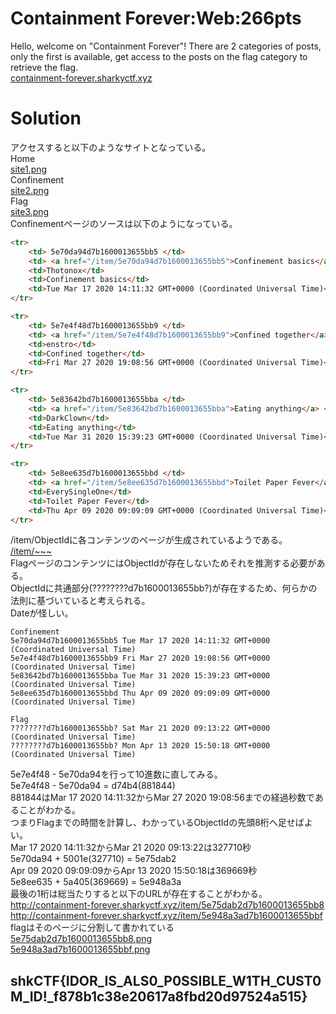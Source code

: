 # Containment Forever:Web:266pts
Hello, welcome on "Containment Forever"! There are 2 categories of posts, only the first is available, get access to the posts on the flag category to retrieve the flag.  
[containment-forever.sharkyctf.xyz](http://containment-forever.sharkyctf.xyz)  

# Solution
アクセスすると以下のようなサイトとなっている。  
Home  
[site1.png](site/site1.png)  
Confinement  
[site2.png](site/site2.png)  
Flag  
[site3.png](site/site3.png)  
Confinementページのソースは以下のようになっている。  
```html
<tr>
    <td> 5e70da94d7b1600013655bb5 </td>
    <td> <a href="/item/5e70da94d7b1600013655bb5">Confinement basics</a> </td>
    <td>Thotonox</td>
    <td>Confinement basics</td>
    <td>Tue Mar 17 2020 14:11:32 GMT+0000 (Coordinated Universal Time)</td>
</tr>

<tr>
    <td> 5e7e4f48d7b1600013655bb9 </td>
    <td> <a href="/item/5e7e4f48d7b1600013655bb9">Confined together</a> </td>
    <td>enstro</td>
    <td>Confined together</td>
    <td>Fri Mar 27 2020 19:08:56 GMT+0000 (Coordinated Universal Time)</td>
</tr>

<tr>
    <td> 5e83642bd7b1600013655bba </td>
    <td> <a href="/item/5e83642bd7b1600013655bba">Eating anything</a> </td>
    <td>DarkClown</td>
    <td>Eating anything</td>
    <td>Tue Mar 31 2020 15:39:23 GMT+0000 (Coordinated Universal Time)</td>
</tr>

<tr>
    <td> 5e8ee635d7b1600013655bbd </td>
    <td> <a href="/item/5e8ee635d7b1600013655bbd">Toilet Paper Fever</a> </td>
    <td>EverySingleOne</td>
    <td>Toilet Paper Fever</td>
    <td>Thu Apr 09 2020 09:09:09 GMT+0000 (Coordinated Universal Time)</td>
</tr>
```
/item/ObjectIdに各コンテンツのページが生成されているようである。  
[/item/~~~](site/item)  
FlagページのコンテンツにはObjectIdが存在しないためそれを推測する必要がある。  
ObjectIdに共通部分(????????d7b1600013655bb?)が存在するため、何らかの法則に基づいていると考えられる。  
Dateが怪しい。  
```text
Confinement
5e70da94d7b1600013655bb5 Tue Mar 17 2020 14:11:32 GMT+0000 (Coordinated Universal Time)
5e7e4f48d7b1600013655bb9 Fri Mar 27 2020 19:08:56 GMT+0000 (Coordinated Universal Time)
5e83642bd7b1600013655bba Tue Mar 31 2020 15:39:23 GMT+0000 (Coordinated Universal Time)
5e8ee635d7b1600013655bbd Thu Apr 09 2020 09:09:09 GMT+0000 (Coordinated Universal Time)

Flag
????????d7b1600013655bb? Sat Mar 21 2020 09:13:22 GMT+0000 (Coordinated Universal Time)
????????d7b1600013655bb? Mon Apr 13 2020 15:50:18 GMT+0000 (Coordinated Universal Time)
```
5e7e4f48 - 5e70da94を行って10進数に直してみる。  
5e7e4f48 - 5e70da94 = d74b4(881844)  
881844はMar 17 2020 14:11:32からMar 27 2020 19:08:56までの経過秒数であることがわかる。  
つまりFlagまでの時間を計算し、わかっているObjectIdの先頭8桁へ足せばよい。  
Mar 17 2020 14:11:32からMar 21 2020 09:13:22は327710秒  
5e70da94 + 5001e(327710) = 5e75dab2  
Apr 09 2020 09:09:09からApr 13 2020 15:50:18は369669秒  
5e8ee635 + 5a405(369669) = 5e948a3a  
最後の1桁は総当たりすると以下のURLが存在することがわかる。  
http://containment-forever.sharkyctf.xyz/item/5e75dab2d7b1600013655bb8  
http://containment-forever.sharkyctf.xyz/item/5e948a3ad7b1600013655bbf  
flagはそのページに分割して書かれている  
[5e75dab2d7b1600013655bb8.png](site/flag/5e75dab2d7b1600013655bb8.png)  
[5e948a3ad7b1600013655bbf.png](site/flag/5e948a3ad7b1600013655bbf.png)  

## shkCTF{IDOR_IS_ALS0_P0SSIBLE_W1TH_CUST0M_ID!_f878b1c38e20617a8fbd20d97524a515}